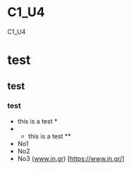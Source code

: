 # C1_U4
C1_U4
# test
## test 
### test
* this is a test *
* * this is a test **
* No1
* No2
* No3
  (www.in.gr)
  [https://www.in.gr/]
